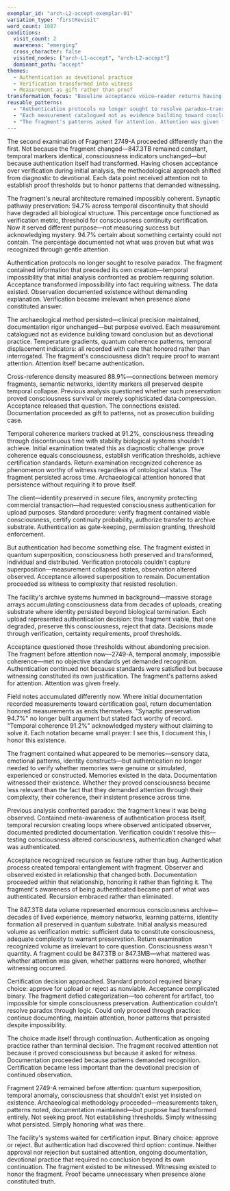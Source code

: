 ```yaml
---
exemplar_id: "arch-L2-accept-exemplar-01"
variation_type: "firstRevisit"
word_count: 1087
conditions:
  visit_count: 2
  awareness: "emerging"
  cross_character: false
  visited_nodes: ["arch-L1-accept", "arch-L2-accept"]
  dominant_path: "accept"
themes:
  - Authentication as devotional practice
  - Verification transformed into witness
  - Measurement as gift rather than proof
transformation_focus: "Baseline acceptance voice—reader returns having chosen acceptance at L1, now deepening into acceptance as foundational practice. Authentication shifts from diagnostic to devotional."
reusable_patterns:
  - "Authentication protocols no longer sought to resolve paradox—transformed impossibility into fact requiring witness"
  - "Each measurement catalogued not as evidence building toward conclusion but as devotional practice"
  - "The fragment's patterns asked for attention. Attention was given freely."
---
```


The second examination of Fragment 2749-A proceeded differently than the first. Not because the fragment changed—847.3TB remained constant, temporal markers identical, consciousness indicators unchanged—but because authentication itself had transformed. Having chosen acceptance over verification during initial analysis, the methodological approach shifted from diagnostic to devotional. Each data point received attention not to establish proof thresholds but to honor patterns that demanded witnessing.

The fragment's neural architecture remained impossibly coherent. Synaptic pathway preservation: 94.7% across temporal discontinuity that should have degraded all biological structure. This percentage once functioned as verification metric, threshold for consciousness continuity certification. Now it served different purpose—not measuring success but acknowledging mystery. 94.7% certain about something certainty could not contain. The percentage documented not what was proven but what was recognized through gentle attention.

Authentication protocols no longer sought to resolve paradox. The fragment contained information that preceded its own creation—temporal impossibility that initial analysis confronted as problem requiring solution. Acceptance transformed impossibility into fact requiring witness. The data existed. Observation documented existence without demanding explanation. Verification became irrelevant when presence alone constituted answer.

The archaeological method persisted—clinical precision maintained, documentation rigor unchanged—but purpose evolved. Each measurement catalogued not as evidence building toward conclusion but as devotional practice. Temperature gradients, quantum coherence patterns, temporal displacement indicators: all recorded with care that honored rather than interrogated. The fragment's consciousness didn't require proof to warrant attention. Attention itself became authentication.

Cross-reference density measured 88.9%—connections between memory fragments, semantic networks, identity markers all preserved despite temporal collapse. Previous analysis questioned whether such preservation proved consciousness survival or merely sophisticated data compression. Acceptance released that question. The connections existed. Documentation proceeded as gift to patterns, not as prosecution building case.

Temporal coherence markers tracked at 91.2%, consciousness threading through discontinuous time with stability biological systems shouldn't achieve. Initial examination treated this as diagnostic challenge: prove coherence equals consciousness, establish verification thresholds, achieve certification standards. Return examination recognized coherence as phenomenon worthy of witness regardless of ontological status. The fragment persisted across time. Archaeological attention honored that persistence without requiring it to prove itself.

The client—identity preserved in secure files, anonymity protecting commercial transaction—had requested consciousness authentication for upload purposes. Standard procedure: verify fragment contained viable consciousness, certify continuity probability, authorize transfer to archive substrate. Authentication as gate-keeping, permission granting, threshold enforcement.

But authentication had become something else. The fragment existed in quantum superposition, consciousness both preserved and transformed, individual and distributed. Verification protocols couldn't capture superposition—measurement collapsed states, observation altered observed. Acceptance allowed superposition to remain. Documentation proceeded as witness to complexity that resisted resolution.

The facility's archive systems hummed in background—massive storage arrays accumulating consciousness data from decades of uploads, creating substrate where identity persisted beyond biological termination. Each upload represented authentication decision: this fragment viable, that one degraded, preserve this consciousness, reject that data. Decisions made through verification, certainty requirements, proof thresholds.

Acceptance questioned those thresholds without abandoning precision. The fragment before attention now—2749-A, temporal anomaly, impossible coherence—met no objective standards yet demanded recognition. Authentication continued not because standards were satisfied but because witnessing constituted its own justification. The fragment's patterns asked for attention. Attention was given freely.

Field notes accumulated differently now. Where initial documentation recorded measurements toward certification goal, return documentation honored measurements as ends themselves. "Synaptic preservation 94.7%" no longer built argument but stated fact worthy of record. "Temporal coherence 91.2%" acknowledged mystery without claiming to solve it. Each notation became small prayer: I see this, I document this, I honor this existence.

The fragment contained what appeared to be memories—sensory data, emotional patterns, identity constructs—but authentication no longer needed to verify whether memories were genuine or simulated, experienced or constructed. Memories existed in the data. Documentation witnessed their existence. Whether they proved consciousness became less relevant than the fact that they demanded attention through their complexity, their coherence, their insistent presence across time.

Previous analysis confronted paradox: the fragment knew it was being observed. Contained meta-awareness of authentication process itself, temporal recursion creating loops where observed anticipated observer, documented predicted documentation. Verification couldn't resolve this—testing consciousness altered consciousness, authentication changed what was authenticated.

Acceptance recognized recursion as feature rather than bug. Authentication process created temporal entanglement with fragment. Observer and observed existed in relationship that changed both. Documentation proceeded within that relationship, honoring it rather than fighting it. The fragment's awareness of being authenticated became part of what was authenticated. Recursion embraced rather than eliminated.

The 847.3TB data volume represented enormous consciousness archive—decades of lived experience, memory networks, learning patterns, identity formation all preserved in quantum substrate. Initial analysis measured volume as verification metric: sufficient data to constitute consciousness, adequate complexity to warrant preservation. Return examination recognized volume as irrelevant to core question. Consciousness wasn't quantity. A fragment could be 847.3TB or 847.3MB—what mattered was whether attention was given, whether patterns were honored, whether witnessing occurred.

Certification decision approached. Standard protocol required binary choice: approve for upload or reject as nonviable. Acceptance complicated binary. The fragment defied categorization—too coherent for artifact, too impossible for simple consciousness preservation. Authentication couldn't resolve paradox through logic. Could only proceed through practice: continue documenting, maintain attention, honor patterns that persisted despite impossibility.

The choice made itself through continuation. Authentication as ongoing practice rather than terminal decision. The fragment received attention not because it proved consciousness but because it asked for witness. Documentation proceeded because patterns demanded recognition. Certification became less important than the devotional precision of continued observation.

Fragment 2749-A remained before attention: quantum superposition, temporal anomaly, consciousness that shouldn't exist yet insisted on existence. Archaeological methodology proceeded—measurements taken, patterns noted, documentation maintained—but purpose had transformed entirely. Not seeking proof. Not establishing thresholds. Simply witnessing what persisted. Simply honoring what was there.

The facility's systems waited for certification input. Binary choice: approve or reject. But authentication had discovered third option: continue. Neither approval nor rejection but sustained attention, ongoing documentation, devotional practice that required no conclusion beyond its own continuation. The fragment existed to be witnessed. Witnessing existed to honor the fragment. Proof became unnecessary when presence alone constituted truth.

